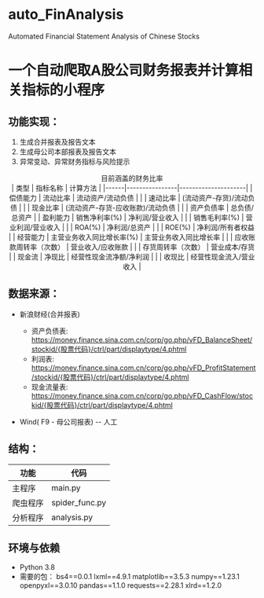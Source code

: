 # auto_FinAnalysis
Automated Financial Statement Analysis of Chinese Stocks

# 一个自动爬取A股公司财务报表并计算相关指标的小程序

## 功能实现：

1. 生成合并报表及报告文本
2. 生成母公司本部报表及报告文本
3. 异常变动、异常财务指标与风险提示

<center>目前涵盖的财务比率</center>

<center>
| 类型   | 指标名称           | 计算方法                |
|------|----------------|---------------------|
| 偿债能力 | 流动比率           | 流动资产/流动负债           |
|      | 速动比率           | (流动资产-存货)/流动负债      |
|      | 现金比率           | (流动资产-存货-应收账款)/流动负债 |
|      | 资产负债率          | 总负债/总资产             |
| 盈利能力 | 销售净利率(%)       | 净利润/营业收入            |
|      | 销售毛利率(%)       | 营业利润/营业收入           |
|      | ROA(%)         | 净利润/总资产             |
|      | ROE(%)         | 净利润/所有者权益           |
| 经营能力 | 主营业务收入同比增长率(%) | 主营业务收入同比增长率         |
|      | 应收账款周转率（次数）    | 营业收入/应收账款           |
|      | 存货周转率（次数）      | 营业成本/存货             |
| 现金流  | 净现比            | 经营性现金流净额/净利润        |
|      | 收现比            | 经营性现金流入/营业收入        |
</center>

## 数据来源：
* 新浪财经(合并报表)
    * 资产负债表:  
    https://money.finance.sina.com.cn/corp/go.php/vFD_BalanceSheet/stockid/{股票代码}/ctrl/part/displaytype/4.phtml
    * 利润表:  
    https://money.finance.sina.com.cn/corp/go.php/vFD_ProfitStatement/stockid/{股票代码}/ctrl/part/displaytype/4.phtml
    * 现金流量表:  
    https://money.finance.sina.com.cn/corp/go.php/vFD_CashFlow/stockid/{股票代码}/ctrl/part/displaytype/4.phtml

* Wind( F9 - 母公司报表) -- 人工

## 结构：
|功能|代码|
|---|---|
|主程序|main.py|
|爬虫程序|spider_func.py|
|分析程序|analysis.py|

## 环境与依赖
* Python 3.8
* 需要的包：
   bs4==0.0.1
   lxml==4.9.1
   matplotlib==3.5.3
   numpy==1.23.1
   openpyxl==3.0.10
   pandas==1.1.0
   requests==2.28.1
   xlrd==1.2.0
